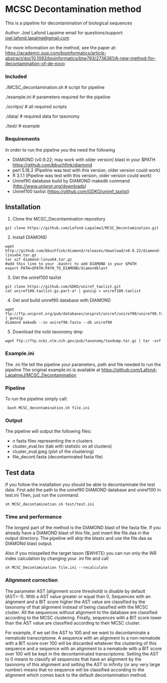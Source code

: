 # MCSC Decontamination method


This is a pipeline for decontamination of biological sequences

Author: Joel Lafond Lapalme
email for questions/support: joel.lafond.lapalme@gmail.com


For more information on the method, see the paper at: https://academic.oup.com/bioinformatics/article-abstract/doi/10.1093/bioinformatics/btw793/2736361/A-new-method-for-decontamination-of-de-novo
### Included ###
 
 ./MCSC_decontamination.sh             # script for pipeline
 
 ./example.ini                         # parameters required for the pipeline 
 
 ./scritps/                            # all required scripts
 
 ./data/			       # required data for taxonomy
 
 ./test/			       # example
 

### Requirements ###

 In order to run the pipeline you the need the following
 - DIAMOND (v0.9.22; may work with older version) blast in your $PATH https://github.com/bbuchfink/diamond
 - perl 5.18.2 (Pipeline was test with this version, older version could work)
 - R 3.1.1 (Pipeline was test with this version, older version could work)
 - Uniref90 database build by DIAMOND makedb command (http://www.uniprot.org/downloads)
 - Uniref100 taxlist (https://github.com/GDKO/uniref_taxlist)


## Installation

1) Clone the MCSC_Decontamination repository
```
git clone https://github.com/Lafond-LapalmeJ/MCSC_Decontamination.git
```
2) Install DIAMOND
```
wget http://github.com/bbuchfink/diamond/releases/download/v0.9.22/diamond-linux64.tar.gz
tar xzf diamond-linux64.tar.gz
#add this line to your .bashrc to add DIAMOND in your $PATH
export PATH=$PATH:PATH_TO_DIAMOND/diamondblast
```
3) Get the uniref100 taxlist
```
git clone https://github.com/GDKO/uniref_taxlist.git
cat uniref100.taxlist.gz.part-a* | gunzip > uniref100.taxlist
```
4) Get and build uniref90 database with DIAMOND
```
wget ftp://ftp.uniprot.org/pub/databases/uniprot/uniref/uniref90/uniref90.fasta.gz | gunzip
diamond makedb --in uniref90.fasta --db uniref90
```
5) Download the ncbi taxonomy dmp
```
wget ftp://ftp.ncbi.nlm.nih.gov/pub/taxonomy/taxdump.tar.gz | tar -xvf
```




### Example.ini

 The .ini file tell the pipeline your parameters, path and file needed to run the pipeline
 The original example.ini is available at https://github.com/Lafond-LapalmeJ/MCSC_Decontamination




### Pipeline 
 To run the pipeline simply call:
```
 bash MCSC_decontamination.sh file.ini
```

### Output
 The pipeline will output the following files:
 - n fasta files representing the n clusters
 - cluster_eval.tsv (tab with statistic on all clusters)
 - cluster_eval.jpeg (plot of the clustering)
 - file_decont.fasta (decontaminated fasta file)



## Test data

If you follow the installation you should be able to decontaminate the test data.
First add the path to the uniref90 DIAMOND database and uniref100 in test.ini
Then, just run the command:

```
sh MCSC_decontamination.sh test/test.ini
```


### Time and performance
The longest part of the method is the DIAMOND blast of the fasta file.
If you already have a DIAMOND blast of this file, just insert the file.daa
in the output directory. The pipeline will skip the blastx and use the file.daa
as DIAMONd blast output.

Also if you misspelled the target taxon ($WHITE) you can run only the WR index calculation by changing your .ini file and call
```
sh MCSC_Decontamination file.ini --recalculate
```

### Alignment correction
The parameter AST (alignment score threshold) is disable by default (AST=-1).
With a AST value greater or equal than 0, Sequences with an alignment and a BIT score higher the AST value are classified by the taxonomy of that alignment instead of being classified with the MCSC cluster.
All the sequences without alignment to the database are classified according to the MCSC clustering.
Finally, sequences with a BIT score lower than the AST value are classified according to their MCSC cluster.

For example, if we set the AST to 100 and we want to decontaminate a nematode transcriptome. A sequence with an alignment to a non-nematode with a BIT score over 100 will be discarded whatever the clustering of this sequence and a sequence with an alignment to a nematode with a BIT score over 100 will be kept in the decontaminated transcriptome. Setting the AST to 0 means to classify all sequences that have an alignment by the taxonomy of this alignment and setting the AST to infinity (or any very large number) means that no sequence will be classified according to the alignment which comes back to the default decontamination method.

